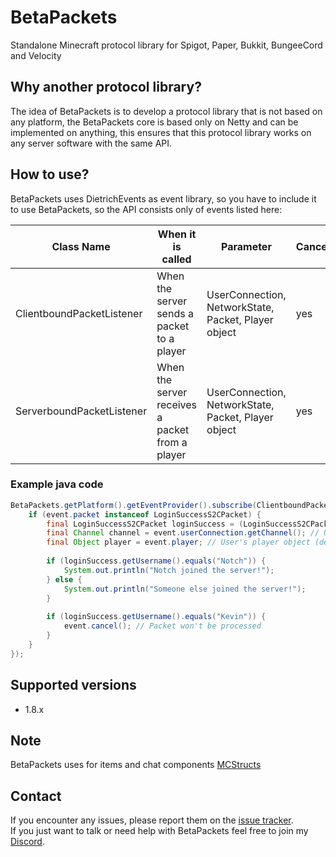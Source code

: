 # BetaPackets
Standalone Minecraft protocol library for Spigot, Paper, Bukkit, BungeeCord and Velocity

## Why another protocol library?
The idea of BetaPackets is to develop a protocol library that is not based on any platform, the BetaPackets core is based only on Netty and can be implemented on anything, this ensures that this protocol library works on any server software with the same API.

## How to use?
BetaPackets uses DietrichEvents as event library, so you have to include it to use BetaPackets, so the API consists only of events listed here:

| Class Name                | When it is called                               | Parameter                                           | Cancellable |
|---------------------------|-------------------------------------------------|-----------------------------------------------------|-------------|
| ClientboundPacketListener | When the server sends a packet to a player      | UserConnection, NetworkState, Packet, Player object | yes         |
| ServerboundPacketListener | When the server receives a packet from a player | UserConnection, NetworkState, Packet, Player object | yes         |

### Example java code
```java
BetaPackets.getPlatform().getEventProvider().subscribe(ClientboundPacketListener.class, event -> {
    if (event.packet instanceof LoginSuccessS2CPacket) {
        final LoginSuccessS2CPacket loginSuccess = (LoginSuccessS2CPacket) event.packet;
        final Channel channel = event.userConnection.getChannel(); // User's netty channel
        final Object player = event.player; // User's player object (depends on the platform)
                
        if (loginSuccess.getUsername().equals("Notch")) {
            System.out.println("Notch joined the server!");
        } else {
            System.out.println("Someone else joined the server!");
        }
                
        if (loginSuccess.getUsername().equals("Kevin")) {
            event.cancel(); // Packet won't be processed
        }
    }
});
```

## Supported versions
- 1.8.x

## Note
BetaPackets uses for items and chat components [MCStructs](https://github.com/Lenni0451/MCStructs/tree/main)

## Contact
If you encounter any issues, please report them on the
[issue tracker](https://github.com/FlorianMichael/BetaPackets/issues).  
If you just want to talk or need help with BetaPackets feel free to join my
[Discord](https://discord.gg/BwWhCHUKDf).
